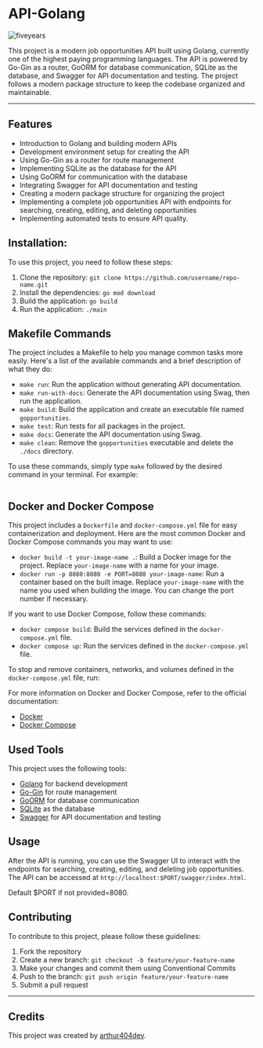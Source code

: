 # API-Golang

<p align="center">

  ![fiveyears](https://github.com/thalisonsilva/api-golang/assets/129459647/60839248-73f7-40b9-9cf1-769a53adb9bd)

</p>
This project is a modern job opportunities API built using Golang, currently one of the highest paying programming languages. The API is powered by Go-Gin as a router, GoORM for database communication, SQLite as the database, and Swagger for API documentation and testing. The project follows a modern package structure to keep the codebase organized and maintainable.

----

## Features

- Introduction to Golang and building modern APIs
- Development environment setup for creating the API
- Using Go-Gin as a router for route management
- Implementing SQLite as the database for the API
- Using GoORM for communication with the database
- Integrating Swagger for API documentation and testing
- Creating a modern package structure for organizing the project
- Implementing a complete job opportunities API with endpoints for searching, creating, editing, and deleting opportunities
- Implementing automated tests to ensure API quality.


## Installation:

To use this project, you need to follow these steps:

1. Clone the repository: `git clone https://github.com/username/repo-name.git`
2. Install the dependencies: `go mod download`
3. Build the application: `go build`
4. Run the application: `./main`

## Makefile Commands

The project includes a Makefile to help you manage common tasks more easily. Here's a list of the available commands and a brief description of what they do:

- `make run`: Run the application without generating API documentation.
- `make run-with-docs`: Generate the API documentation using Swag, then run the application.
- `make build`: Build the application and create an executable file named `gopportunities`.
- `make test`: Run tests for all packages in the project.
- `make docs`: Generate the API documentation using Swag.
- `make clean`: Remove the `gopportunities` executable and delete the `./docs` directory.

To use these commands, simply type `make` followed by the desired command in your terminal. For example:

```

```

## Docker and Docker Compose

This project includes a `Dockerfile` and `docker-compose.yml` file for easy containerization and deployment. Here are the most common Docker and Docker Compose commands you may want to use:

- `docker build -t your-image-name .`: Build a Docker image for the project. Replace `your-image-name` with a name for your image.
- `docker run -p 8080:8080 -e PORT=8080 your-image-name`: Run a container based on the built image. Replace `your-image-name` with the name you used when building the image. You can change the port number if necessary.

If you want to use Docker Compose, follow these commands:

- `docker compose build`: Build the services defined in the `docker-compose.yml` file.
- `docker compose up`: Run the services defined in the `docker-compose.yml` file.

To stop and remove containers, networks, and volumes defined in the `docker-compose.yml` file, run:

For more information on Docker and Docker Compose, refer to the official documentation:

- [Docker](https://docs.docker.com/)
- [Docker Compose](https://docs.docker.com/compose/)

## Used Tools

This project uses the following tools:

- [Golang](https://golang.org/) for backend development
- [Go-Gin](https://github.com/gin-gonic/gin) for route management
- [GoORM](https://gorm.io/) for database communication
- [SQLite](https://www.sqlite.org/index.html) as the database
- [Swagger](https://swagger.io/) for API documentation and testing

## Usage

After the API is running, you can use the Swagger UI to interact with the endpoints for searching, creating, editing, and deleting job opportunities. The API can be accessed at `http://localhost:$PORT/swagger/index.html`.

Default $PORT if not provided=8080.

## Contributing

To contribute to this project, please follow these guidelines:

1. Fork the repository
2. Create a new branch: `git checkout -b feature/your-feature-name`
3. Make your changes and commit them using Conventional Commits
4. Push to the branch: `git push origin feature/your-feature-name`
5. Submit a pull request

---

## Credits

This project was created by [arthur404dev](https://github.com/arthur404dev).
